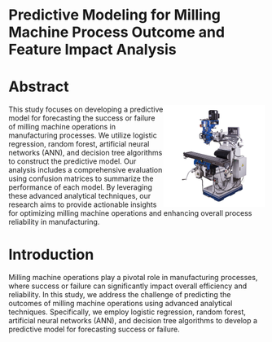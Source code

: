 # Predictive Modeling for Milling Machine Process Outcome and Feature Impact Analysis






# Abstract
<img align="right" alt="coding" width="200" src="https://github.com/sanketpatil51/Milling_Machine/blob/main/m_img.png" alt="Traffic Sign">


This study focuses on developing a predictive model for forecasting the success or failure of milling machine operations in manufacturing processes. We utilize logistic regression, random forest, artificial neural networks (ANN), and decision tree algorithms to construct the predictive model. Our analysis includes a comprehensive evaluation using confusion matrices to summarize the performance of each model. By leveraging these advanced analytical techniques, our research aims to provide actionable insights for optimizing milling machine operations and enhancing overall process reliability in manufacturing.

# Introduction
Milling machine operations play a pivotal role in manufacturing processes, where success or failure can significantly impact overall efficiency and reliability. In this study, we address the challenge of predicting the outcomes of milling machine operations using advanced analytical techniques. Specifically, we employ logistic regression, random forest, artificial neural networks (ANN), and decision tree algorithms to develop a predictive model for forecasting success or failure.


